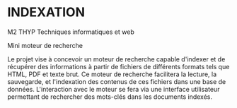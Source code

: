 # INDEXATION
M2 THYP Techniques informatiques et web

Mini moteur de recherche

Le projet vise à concevoir un moteur de recherche capable d'indexer et de récupérer des informations à partir de fichiers de différents formats tels que HTML, PDF et texte brut. Ce moteur de recherche facilitera la lecture, la sauvegarde, et l'indexation des contenus de ces fichiers dans une base de données. L'interaction avec le moteur se fera via une interface utilisateur permettant de rechercher des mots-clés dans les documents indexés.

